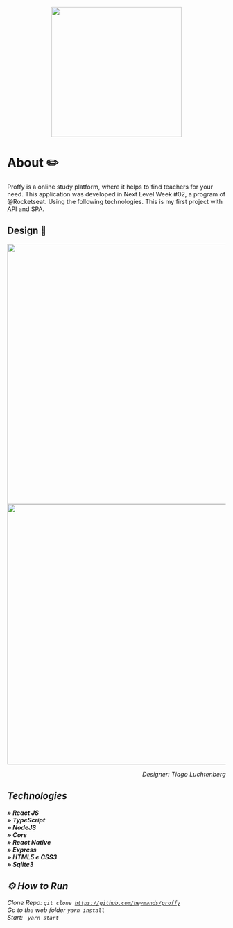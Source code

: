 <p align="center"> <img src="https://raw.githubusercontent.com/dxwebster/NLW2-Proffy/master/readme/logo.png" width="300"></p>

# About ✏️
Proffy is a online study platform, where it helps to find teachers for your need. This application was developed in Next Level Week #02, a program of @Rocketseat. Using the following technologies. This is my first project with API and SPA. 
## Design 🎨
<p align="center"> <img src="https://i.imgur.com/wPPXZrf.jpg" width="600"> <img src="https://i.imgur.com/wo4PXHc.jpg" width="600"></p>

<p align="right"> <i>Designer: Tiago Luchtenberg<i></color> </p>
  
## Technologies

<strong> » React JS </strong><br /> 
<strong> » TypeScript </strong><br /> 
<strong> » NodeJS </strong><br />
<strong> » Cors </strong><br />
<strong> » React Native</strong><br />
<strong> » Express </strong><br />
<strong> » HTML5 e CSS3 </strong><br />
<strong> » Sqlite3 </strong><br />

## ⚙️  How to Run

Clone Repo: <code>git clone https://github.com/heymands/proffy</code> <br />
Go to the web folder <code>yarn install</code> <br />
Start: <code> yarn start </code> <br />

  
